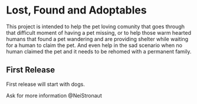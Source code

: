 # Lost, Found and Adoptables
This project is intended to help the pet loving comunity that goes through that difficult moment of having a pet missing, or to help those warm hearted humans that found a pet wandering and are providing shelter while waiting for a human to claim the pet. And even help in the sad scenario when no human claimed the pet and it needs to be rehomed with a permanent family.

## First Release
First release will start with dogs.

Ask for more information @NeiStronaut
